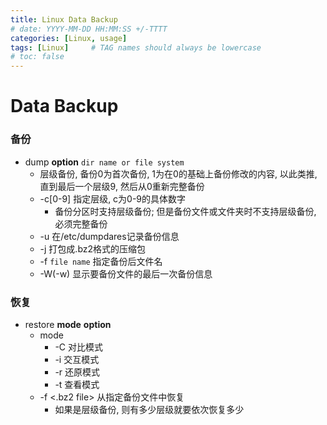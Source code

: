```yaml
---
title: Linux Data Backup
# date: YYYY-MM-DD HH:MM:SS +/-TTTT
categories: [Linux, usage]
tags: [Linux]     # TAG names should always be lowercase
# toc: false
---
```


# Data Backup

### 备份
- dump **option** `dir name or file system`
  - 层级备份, 备份0为首次备份, 1为在0的基础上备份修改的内容, 以此类推, 直到最后一个层级9, 然后从0重新完整备份
  - -c[0-9] 指定层级, c为0-9的具体数字
    - 备份分区时支持层级备份; 但是备份文件或文件夹时不支持层级备份, 必须完整备份
  - -u 在/etc/dumpdares记录备份信息
  - -j 打包成.bz2格式的压缩包
  - -f `file name` 指定备份后文件名
  - -W(-w) 显示要备份文件的最后一次备份信息
  
### 恢复
- restore **mode** **option**
  - mode
    - -C 对比模式
    - -i 交互模式
    - -r 还原模式
    - -t 查看模式
  - -f <.bz2 file> 从指定备份文件中恢复
    - 如果是层级备份, 则有多少层级就要依次恢复多少